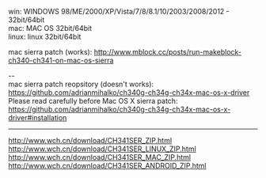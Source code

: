 win: WINDOWS 98/ME/2000/XP/Vista/7/8/8.1/10/2003/2008/2012 - 32bit/64bit    
mac: MAC OS 32bit/64bit    
linux: linux 32bit/64bit   
  

mac sierra patch (works): http://www.mblock.cc/posts/run-makeblock-ch340-ch341-on-mac-os-sierra  

--  
mac sierra patch reopsitory (doesn't works): https://github.com/adrianmihalko/ch340g-ch34g-ch34x-mac-os-x-driver  
Please read carefully before Mac OS X sierra patch: https://github.com/adrianmihalko/ch340g-ch34g-ch34x-mac-os-x-driver#installation  

---   
  
http://www.wch.cn/download/CH341SER_ZIP.html  
http://www.wch.cn/download/CH341SER_LINUX_ZIP.html  
http://www.wch.cn/download/CH341SER_MAC_ZIP.html  
http://www.wch.cn/download/CH341SER_ANDROID_ZIP.html  
